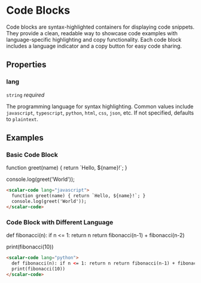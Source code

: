 # Code Blocks

Code blocks are syntax-highlighted containers for displaying code snippets. They provide a clean, readable way to showcase code examples with language-specific highlighting and copy functionality. Each code block includes a language indicator and a copy button for easy code sharing.

## Properties

### lang
`string` _required_

The programming language for syntax highlighting. Common values include `javascript`, `typescript`, `python`, `html`, `css`, `json`, etc. If not specified, defaults to `plaintext`.


## Examples

### Basic Code Block

<scalar-code lang="javascript">
function greet(name) {
  return `Hello, ${name}!`;
}

console.log(greet('World'));
</scalar-code>

```html
<scalar-code lang="javascript">
  function greet(name) { return `Hello, ${name}!`; }
  console.log(greet('World'));
</scalar-code>
```

### Code Block with Different Language

<scalar-code lang="python">
def fibonacci(n):
    if n <= 1:
        return n
    return fibonacci(n-1) + fibonacci(n-2)

print(fibonacci(10))
</scalar-code>

```html
<scalar-code lang="python">
  def fibonacci(n): if n <= 1: return n return fibonacci(n-1) + fibonacci(n-2)
  print(fibonacci(10))
</scalar-code>
```
